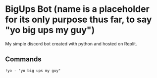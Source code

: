 # BigUps Bot (name is a placeholder for its only purpose thus far, to say "yo big ups my guy")
My simple discord bot created with python and hosted on Replit.

## Commands
    
    !yo - "yo big ups my guy"
    
